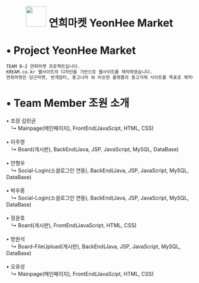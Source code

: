 <h1 align="center"> <img src="https://user-images.githubusercontent.com/86515946/144834647-f880f7ee-8035-43bb-ae3b-931bedcda581.png" width="55px" > 연희마켓 YeonHee Market </h1>
<p>
</p>


# • Project YeonHee Market 
```sh
TEAM B-2 연희마켓 프로젝트입니다.
KREAM.co.kr 웹사이트의 디자인을 기반으로 웹사이트를 제작하였습니다.
연희마켓은 당근마켓, 번개장터, 중고나라 와 비슷한 플랫폼의 중고거래 사이트를 목표로 제작하였습니다.
```

# • Team Member 조원 소개

• 조장 김민균 <br>
　↳ Mainpage(메인페이지), FrontEnd(JavaScipt, HTML, CSS)<br>
 <br>
• 이주영 <br>
　↳ Board(게시판), BackEnd(Java, JSP, JavaScript, MySQL, DataBase)<br>
 <br>
• 안형우 <br>
　↳ Social-Login(소셜로그인 연동), BackEnd(Java, JSP, JavaScript, MySQL, DataBase)<br>
 <br>
• 박우종 <br>
　↳ Social-Login(소셜로그인 연동), BackEnd(Java, JSP, JavaScript, MySQL, DataBase)<br>
 <br>
• 정윤호 <br>
　↳ Board(게시판), FrontEnd(JavaScript, HTML, CSS)<br>
 <br>
• 방원석 <br>
　↳ Board-FileUpload(게시판), BackEnd(Java, JSP, JavaScript, MySQL, DataBase)<br>
 <br>
• 오유성 <br>
　↳ Mainpage(메인페이지), FrontEnd(JavaScipt, HTML, CSS)
